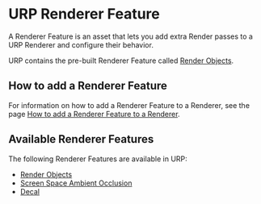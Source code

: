 # URP Renderer Feature

A Renderer Feature is an asset that lets you add extra Render passes to a URP Renderer and configure their behavior.

URP contains the pre-built Renderer Feature called [Render Objects](#renderer-feature-render-objects.md).

## How to add a Renderer Feature

For information on how to add a Renderer Feature to a Renderer, see the page [How to add a Renderer Feature to a Renderer](urp-renderer-feature-how-to-add.md).

## Available Renderer Features

The following Renderer Features are available in URP:

- [Render Objects](./renderer-features/renderer-feature-render-objects.md)
- [Screen Space Ambient Occlusion](post-processing-ssao.md)
- [Decal](renderer-feature-decal.md)
